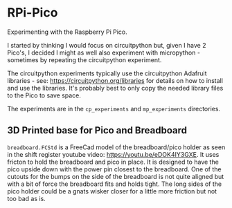 # RPi-Pico
Experimenting with the Raspberry Pi Pico.

I started by thinking I would focus on circuitpython but, given I have 2 Pico's, I decided I might as well also experiment with micropython - sometimes by repeating the circuitpython experiment.

The circuitpython experiments typically use the circuitpython Adafruit libraries - see: https://circuitpython.org/libraries for details on how to install and use the libraries. It's probably best to only copy the needed library files to the Pico to save space.

The experiments are in the `cp_experiments` and `mp_experiments` directories.

## 3D Printed base for Pico and Breadboard
`breadboard.FCStd` is a FreeCad model of the breadboard/pico holder as seen in the shift register youtube video: https://youtu.be/eDOK4IY3GXE. It uses fricton to hold the breadboard and pico in place. It is designed to have the pico upside down with the power pin closest to the breadboard. One of the cutouts for the bumps on the side of the breadboard is not quite aligned but with a bit of force the breadboard fits and holds tight. The long sides of the pico holder could be a gnats wisker closer for a little more friction but not too bad as is.
